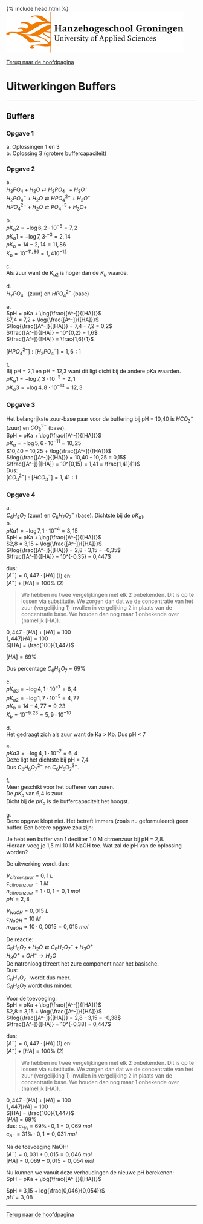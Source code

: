 {% include head.html %}
![Hanze](../hanze/hanze.png)

[Terug naar de hoofdpagina](../index.md)

# Uitwerkingen Buffers

---

## Buffers

### Opgave 1

a. Oplossingen 1 en 3  
b. Oplossing 3 (grotere buffercapaciteit)  

### Opgave 2

a.  
$H_3PO_4  + H_2O \rightleftarrows H_2PO_4^- + H_3O^+$  
$H_2PO_4^- + H_2O \rightleftarrows HPO_4^{2-} + H_3O^+$  
$HPO_4^{2-} + H_2O \rightleftarrows PO_4^{-3} + H_3O+$  

b.  
$pK_a2 = -\log{6,2 \cdot 10^{-8}} = 7,2$  
$pK_a1 = -\log{7,3 \cdot^{-3}} = 2,14$  
$pK_b = 14 - 2,14 = 11,86$  
$K_b = 10^{-11,86} = 1,4 10^{-12}$  

c.  
Als zuur want de $K_{a2}$ is hoger dan de $K_b$ waarde.  

d.  
$H_2PO_4^{-}$ (zuur) en $HPO_4^{2-}$ (base)  

e.  
$pH = pKa + \log{\frac{[A^-]}{[HA]}}$  
$7,4 = 7,2 + \log{\frac{[A^-]}{[HA]}}$  
$\log{\frac{[A^-]}{[HA]}} = 7,4 - 7,2 = 0,2$  
$\frac{[A^-]}{[HA]} = 10^{0,2} = 1,6$  
$\frac{[A^-]}{[HA]} = \frac{1,6}{1}$  

$[HPO_4^{2-}]: [H_2PO_4^{-}] = 1,6:1$  

f.  
Bij pH = 2,1 en pH = 12,3 want dit ligt dicht bij de andere pKa waarden.  
$pK_a1 = -\log{7,3 \cdot 10^{-3}} = 2,1$  
$pK_a3 = -\log{4,8 \cdot 10^{-13}} = 12,3$  

### Opgave 3

Het belangrijkste zuur-base paar voor de buffering bij pH = 10,40 is $HCO_3^-$ (zuur) en $CO_3^{2-}$ (base).  
$pH = pKa + \log{\frac{[A^-]}{[HA]}}$  
$pK_a = -\log{5,6 \cdot 10^{-11}} = 10,25$  
$10,40 = 10,25 + \log{\frac{[A^-]}{[HA]}}$  
$\log{\frac{[A^-]}{[HA]}} = 10,40 - 10,25 = 0,15$  
$\frac{[A^-]}{[HA]} = 10^{0,15} = 1,41 = \frac{1,41}{1}$  
Dus:  
$[CO_3^{2-}]:[HCO_3^-] = 1,41:1$  

### Opgave 4

a.  
$C_6H_8O_7$ (zuur) en $C_6H_7O_7^-$ (base). Dichtste bij de $pK_{a1}$.  
b.  
$pKa1 = -\log{7,1 \cdot 10^{-4}} = 3,15$  
$pH = pKa + \log{\frac{[A^-]}{[HA]}}$  
$2,8 = 3,15 + \log{\frac{[A^-]}{[HA]}}$  
$\log{\frac{[A^-]}{[HA]}} = 2,8 - 3,15 = -0,35$  
$\frac{[A^-]}{[HA]} = 10^{-0,35} = 0,447$  

dus:  
$[A^-] = 0,447 \cdot [HA]$  (1)
en:  
$[A^-] + [HA] = 100\%$  (2)

>We hebben nu twee vergelijkingen met elk 2 onbekenden. Dit is op te lossen via substitutie. We zorgen dan dat we de concentratie van het zuur (vergelijking 1) invullen in vergelijking 2 in plaats van de concentratie base. We houden dan nog maar 1 onbekende over (namelijk [HA]).  

$0,447 \cdot [HA] + [HA] = 100$  
$1,447 [HA] = 100$  
$[HA] = \frac{100}{1,447}$  

$[HA] = 69\%$  

Dus percentage $C_6H_8O_7$ = 69%  

c.  
$pK_{a3} = -\log{4,1 \cdot 10^{-7}} = 6,4$  
$pK_{a2} = -\log{1,7 \cdot 10^{-5}} = 4,77$  
$pK_b = 14 - 4,77 = 9,23$  
$K_b = 10^{-9,23} = 5,9 \cdot 10^{-10}$  

d.  
Het gedraagt zich als zuur want de Ka > Kb. Dus pH < 7  

e.  
$pK{a3} = -\log{4,1 \cdot 10^{-7}} = 6,4$  
Deze ligt het dichtste bij pH = 7,4  
Dus $C_6H_6O_7^{2-}$ en $C_6H_5O_7^{3-}$.  

f.  
Meer geschikt voor het bufferen van zuren.  
De $pK_a$ van 6,4 is zuur.  
Dicht bij de $pK_a$ is de buffercapaciteit het hoogst.  

g.  
Deze opgave klopt niet. Het betreft immers (zoals nu geformuleerd) geen buffer. Een betere opgave zou zijn:  

Je hebt een buffer van 1 deciliter 1,0 M citroenzuur bij pH = 2,8.  
Hieraan voeg je 1,5 ml 10 M NaOH toe. Wat zal de pH van de oplossing worden?  

De uitwerking wordt dan:  

$V_{citroenzuur} = 0,1 \ L$  
$c_{citroenzuur} = 1 \ M$  
$n_{citroenzuur} = 1 \cdot 0,1 = 0,1 \ mol$  
$pH = 2,8$  

$V_{NaOH} = 0,015 \ L$  
$c_{NaOH} = 10 \ M$  
$n_{NaOH} = 10 \cdot 0,0015 = 0,015 \ mol$  

De reactie:  
$C_6H_8O_7 + H_2O \rightleftarrows C_6H_7O_7^- + H_3O^+$  
$H_3O^+ + OH^- \rightarrow H_2O$  
De natronloog titreert het zure component naar het basische.  
Dus:  
$C_6H_7O_7^-$ wordt dus meer.  
$C_6H_8O_7$ wordt dus minder.  

Voor de toevoeging:  
$pH = pKa + \log{\frac{[A^-]}{[HA]}}$  
$2,8 = 3,15 + \log{\frac{[A^-]}{[HA]}}$  
$\log{\frac{[A^-]}{[HA]}} = 2,8 - 3,15 = -0,38$  
$\frac{[A^-]}{[HA]} = 10^{-0,38} = 0,447$  

dus:  
$[A^-] = 0,447 \cdot [HA]$  (1)
en:  
$[A^-] + [HA] = 100\%$  (2)

>We hebben nu twee vergelijkingen met elk 2 onbekenden. Dit is op te lossen via substitutie. We zorgen dan dat we de concentratie van het zuur (vergelijking 1) invullen in vergelijking 2 in plaats van de concentratie base. We houden dan nog maar 1 onbekende over (namelijk [HA]).  

$0,447 \cdot [HA] + [HA] = 100$  
$1,447 [HA] = 100$  
$[HA] = \frac{100}{1,447}$  
$[HA] = 69\%$  
dus:
$c_{HA} = 69\% \cdot 0,1 = 0,069 \ mol$  
$c_{A^-} = 31\% \cdot 0,1 = 0,031 \ mol$  

Na de toevoeging NaOH:  
$[A^-] = 0,031 + 0,015 = 0,046 \ mol$  
$[HA] = 0,069 - 0,015 =  0,054 \ mol$  

Nu kunnen we vanuit deze verhoudingen de nieuwe pH berekenen:  
$pH = pKa + \log{\frac{[A^-]}{[HA]}}$  

$pH = 3,15 + log{\frac{0,046}{0,054}}$  
$pH = 3,08$  

---

[Terug naar de hoofdpagina](../index.md)
